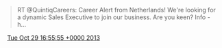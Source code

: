 > RT @QuintiqCareers: Career Alert from Netherlands\! We're looking for a dynamic Sales Executive to join our business\. Are you keen? Info \- h…

<img src="../../media/tweet.ico" width="12" /> [Tue Oct 29 16:55:55 +0000 2013](https://twitter.com/DromerDenker/status/395232542603083776)